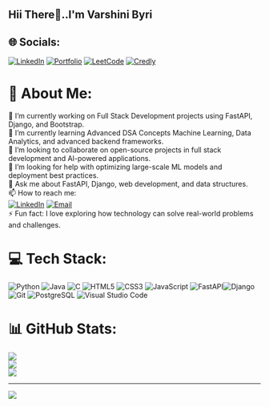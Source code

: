 ## Hii There👋..I'm Varshini Byri

## 🌐 Socials:
[![LinkedIn](https://img.shields.io/badge/LinkedIn-%230077B5.svg?style=for-the-badge&logo=linkedin&logoColor=white)](https://linkedin.com/in/varshini-reddy-byri-82289b256) 
[![Portfolio](https://img.shields.io/badge/Portfolio-000000?style=for-the-badge&logo=firefox&logoColor=white)](https://byrivarshini.github.io/Portfolio/) 
[![LeetCode](https://img.shields.io/badge/LeetCode-FFA116?style=for-the-badge&logo=leetcode&logoColor=white)](https://leetcode.com/u/Varshini_byri/) 
[![Credly](https://img.shields.io/badge/Credly-FF6B00?style=for-the-badge&logo=credly&logoColor=white)](https://www.credly.com/users/byri-varshini/edit#credly) 

# 💫 About Me:
🔭 I’m currently working on Full Stack Development projects using FastAPI, Django, and Bootstrap.<br>🌱 I’m currently learning Advanced DSA Concepts Machine Learning, Data Analytics, and advanced backend frameworks.<br>👯 I’m looking to collaborate on open-source projects in full stack development and AI-powered applications.<br>🤔 I’m looking for help with optimizing large-scale ML models and deployment best practices.<br>💬 Ask me about FastAPI, Django, web development, and data structures.<br>📫 How to reach me:  <br>[![LinkedIn](https://img.shields.io/badge/LinkedIn-0A66C2?logo=linkedin&logoColor=white&style=for-the-badge)]( https://www.linkedin.com/in/varshini-reddy-byri-82289b256/) [![Email](https://img.shields.io/badge/Email-D14836?logo=gmail&logoColor=white&style=for-the-badge)](mailto:byrivarshini@gmail.com)<br>⚡ Fun fact: I love exploring how technology can solve real-world problems and challenges.


# 💻 Tech Stack:
![Python](https://img.shields.io/badge/python-3670A0?style=for-the-badge&logo=python&logoColor=ffdd54) ![Java](https://img.shields.io/badge/java-%23ED8B00.svg?style=for-the-badge&logo=openjdk&logoColor=white) ![C](https://img.shields.io/badge/c-%2300599C.svg?style=for-the-badge&logo=c&logoColor=white) ![HTML5](https://img.shields.io/badge/html5-%23E34F26.svg?style=for-the-badge&logo=html5&logoColor=white) ![CSS3](https://img.shields.io/badge/css3-%231572B6.svg?style=for-the-badge&logo=css3&logoColor=white) ![JavaScript](https://img.shields.io/badge/javascript-%23323330.svg?style=for-the-badge&logo=javascript&logoColor=%23F7DF1E) ![FastAPI](https://img.shields.io/badge/FastAPI-005571?style=for-the-badge&logo=fastapi)![Django](https://img.shields.io/badge/django-%23092E20.svg?style=for-the-badge&logo=django&logoColor=white) ![Git](https://img.shields.io/badge/git-%23F05033.svg?style=for-the-badge&logo=git&logoColor=white) ![PostgreSQL](https://img.shields.io/badge/postgresql-%23316192.svg?style=for-the-badge&logo=postgresql&logoColor=white) ![Visual Studio Code](https://img.shields.io/badge/VS%20Code-0078d7.svg?style=for-the-badge&logo=visual-studio-code&logoColor=white)

# 📊 GitHub Stats:
![](https://github-readme-stats.vercel.app/api?username=ByriVarshini&theme=dark&hide_border=false&include_all_commits=false&count_private=false)<br/>
![](https://nirzak-streak-stats.vercel.app/?user=ByriVarshini&theme=dark&hide_border=false)<br/>
![](https://github-readme-stats.vercel.app/api/top-langs/?username=ByriVarshini&theme=dark&hide_border=false&include_all_commits=false&count_private=false&layout=compact)

---
[![](https://visitcount.itsvg.in/api?id=ByriVarshini&icon=0&color=0)](https://visitcount.itsvg.in)

<!-- Proudly created with GPRM ( https://gprm.itsvg.in ) -->

